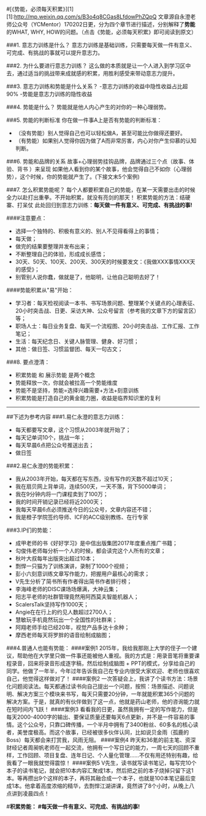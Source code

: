 #[《势能，必须每天积累》][1]
[1]:http://mp.weixin.qq.com/s/B3o4q8CGas8LfdowPhZQpQ
文章源自永澄老师公众号（YCMentor）170202日更，分为四个章节进行描述，分别解释了**势能**的WHAT, WHY, HOW的问题。（点击《势能，必须每天积累》即可阅读到原文）

###1. 意志力训练是什么？
意志力训练是基础训练，只需要每天做一件有意义、可完成、有挑战的事就可以提升意志力。

###2. 为什么要进行意志力训练？
这么做的本质就是让一个人进入到学习区中去，通过适当的挑战带来成就感的积累，用胜利感受来带动意志力提升。

###3. 意志力训练和势能是什么关系？
-意志力训练的收益中隐性收益占比超90%
-势能是意志力训练的隐性收益

###4. 势能是什么？
势能就是他人内心产生的对你的一种心理弱势。

###5. 势能的判断标准
你在做一件事A上是否有势能的判断标准：
- （没有势能）别人觉得自己也可以轻松做A，甚至可能比你做得还要好。
- （有势能）如果别人觉得你因为做了A而非常厉害，内心对你产生仰慕的认知判断。

###6. 势能和品牌的关系
故事+心理弱势挂钩品牌，品牌通过三个点（故事、体验、背书 ）来呈现
如果他人看到你的某个故事，他会觉得自己不如你（心理弱势），这个时候，你的势能就产生了。(下接文末5个案例)

###7. 怎么积累势能呢？
每个人都要积累自己的势能，在某一天需要出击的时候全力以赴打出重拳。不开始积累，就没有亮剑的那天！
积累势能的方法：结硬寨、打呆仗
此处回归到意志力训练：**每天做一件有意义、可完成、有挑战的事!**

####注意要点：
- 选择一个独特的、积极有意义的、别人不见得看得上的事情；
- 每天做；
-  做完的结果要整理并发布出来；
-  不断整理自己的体验，形成成长感悟；
- 30天、50天、100天、200天、300天的时候要发文：《我做XXX事情XXX天的感受》；
-  别管别人说你蠢，做就是了，他聪明，让他自己聪明去好了！

####势能积累从"易"开始：
- 学习者：每天检视阅读一本书、书写场景问题、整理某个关键点的心理表征、20小时突击战、日更、采访大神、公众号留言（参考我的文章下方的留言区）等；
- 职场人士：每日业务复盘、每天一个流程图、20小时突击战、工作汇报、工作笔记；
- 生活：每天纪念日、关键人脉管理、健身、好习惯；
-  其他：做日签、习惯监督团、每天一句古文；

###8. 要点澄清：
- 积累势能 和 展示势能 是两个概念
- 势能释放一次，你就会被拉高一个势能维度
- 势能不是坚持，势能=选择兴趣需要+方法+刻意训练
- 积累势能是打造自己的黄金能力圈，收益是临界知识里的复利
***
##下述为参考内容
###1.易仁永澄的意志力训练：
- 每天都要写文章，这个习惯从2003年就开始了；
- 每天记单词10个，挑战一年；
- 每天早晨6点把公众号推送出去；
- 做日签

###2.易仁永澄的势能积累：
- 我从2003年开始，每天都在写东西，没有写作的天数不超过10天；
- 我在扇贝网上背单词，连续500天，一天不落，背下5000单词；
- 我在9分钟内将一门课程卖到了100万；
- 我的时间开销记录已经将近2000天；
- 我每天早晨6点必须推送今日的公众号，文章内容还不错；
- 我是橙子学院签约导师、ICF的ACC级别教练、在行专家

###3.IP们的势能：
- 成甲老师的书《好好学习》是中信出版集团2017年度重点推广书籍；
- 勾俊伟老师每分析一个人的时候，都会读完这个人所有的文章；
- 秋叶大叔每年出版突出超过10本；
- 剽悍一只猫为了训练演讲，录制了1000个视频；
- 彭小六刻意训练文章写作能力，把握用户最核心的需求；
- V先生分析了简书所有作者得出简书作者排行榜；
- 李海峰老师的DISC课场场爆满，大神云集；
- 阳志平老师的社群管理竟然用阿西莫夫智能机器人；
- ScalersTalk坚持写作1000天；
- Angie在在行上的约见人数超过2700人；
- 慧敏玩手机竟然玩出一个全国性的社群来；
- 阿翔老师手绘已经20年，视觉产品多达十余种；
- 摩西老师每天将罗胖的语音绘制成脑图；

###4.普通人也能有势能：
####案例1
2015年，我给我那刚上大学的侄子一个建议，帮助他在大学里只做一件事还能被他人重视。我的方式是：用录音笔将重要课程录音，回来将录音形成逐字稿，然后绘制成脑图 + PPT的模式，分享给自己的同学。他做了一年半，今年过年告诉我自己在专业内很受大家欢迎、老师也很喜欢自己，他觉得这样做对了！
####案例2
一次答疑会上，我讲了个读书方法：场景化问题阅读法。每天都通过读书向自己提出一个问题，按照：场景描述、问题说明、解决方案三个模块来书写，每天只需要20分钟，一年就能积累365个问题的解决方案。于是，就真的有伙伴做到了这一点，他就是药山老师，他的咨询能力就在短时间内飞跃！
####案例3
看看我的日更，虽然我拥有一定的写作能力，但是每天2000-4000字的输出、要保证质量还要每天6点更新，并不是一件容易的事情。这个公众号，只靠口碑传播，一个半月中拥有了3400粉丝、60多名的核心读者，美誉度极高。而这个故事，已经被很多伙伴认同，比如说贝金雨（孤鹿的Boss）每天都会来打赏我，风雨无阻。
####案例4
昨天和36氪的前主笔、资深财经记者周昶帆老师在一起交流，他拥有一个写日记的能力，一周七天的回顾不重样，工作回顾、项目复盘、连年日记、个人量化管理……不仅有用还特别有趣，给我看了一眼我就觉得震惊！
####案例5
V先生，读书就写读书笔记，每写完10个本子的读书笔记，就会把10本内容汇聚成1本，然后把之前的本子烧掉只留下这1本。等再攒出9个这样的本子，再将其融合成一个本子，也就是100本笔记最后变成1本。他拿着高度浓缩的精华，去剽悍江湖讲课，竟然讲了8个小时，从晚上八点讲到凌晨四点！

#**积累势能：
#每天做一件有意义、可完成、有挑战的事!**
